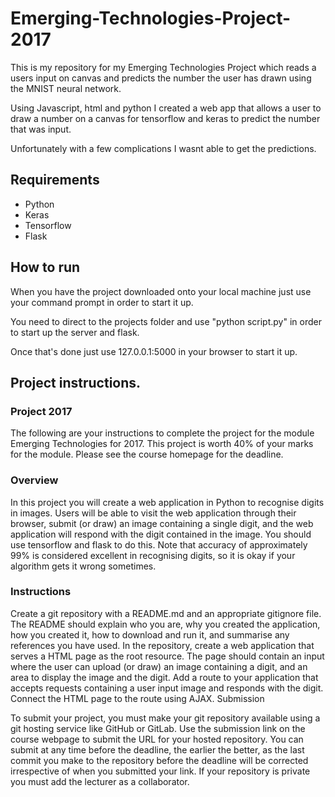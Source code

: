 # Emerging-Technologies-Project-2017

This is my repository for my Emerging Technologies Project which reads a users input on canvas and predicts the number the user has drawn using the MNIST neural network. 

Using Javascript, html and python I created a web app that allows a user to draw a number on a canvas for tensorflow and keras to predict the number that was input.

Unfortunately with a few complications I wasnt able to get the predictions.

## Requirements
* Python
* Keras
* Tensorflow
* Flask

## How to run
When you have the project downloaded onto your local machine just use your command prompt in order to start it up.

You need to direct to the projects folder and use "python script.py" in order to start up the server and flask.

Once that's done just use 127.0.0.1:5000 in your browser to start it up.

## Project instructions.

### Project 2017

The following are your instructions to complete the project for the module Emerging Technologies for 2017. This project is worth 40% of your marks for the module. Please see the course homepage for the deadline.

### Overview

In this project you will create a web application in Python to recognise digits in images. Users will be able to visit the web application through their browser, submit (or draw) an image containing a single digit, and the web application will respond with the digit contained in the image. You should use tensorflow and flask to do this. Note that accuracy of approximately 99% is considered excellent in recognising digits, so it is okay if your algorithm gets it wrong sometimes.

### Instructions

Create a git repository with a README.md and an appropriate gitignore file. The README should explain who you are, why you created the application, how you created it, how to download and run it, and summarise any references you have used.
In the repository, create a web application that serves a HTML page as the root resource. The page should contain an input where the user can upload (or draw) an image containing a digit, and an area to display the image and the digit.
Add a route to your application that accepts requests containing a user input image and responds with the digit.
Connect the HTML page to the route using AJAX.
Submission

To submit your project, you must make your git repository available using a git hosting service like GitHub or GitLab. Use the submission link on the course webpage to submit the URL for your hosted repository. You can submit at any time before the deadline, the earlier the better, as the last commit you make to the repository before the deadline will be corrected irrespective of when you submitted your link. If your repository is private you must add the lecturer as a collaborator.

